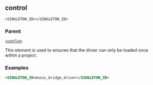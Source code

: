 ## control

`<SINGLETON_ID></SINGLETON_ID>`


### Parent

[`<config>`][1]


This element is used to ensures that the driver can only be loaded once within a project.

### Examples

```xml
<SINGLETON_ID>music_bridge_driver</SINGLETON_ID>
```


[1]:	https://verbose-telegram-5004f902.pages.github.io/#common-xml-config